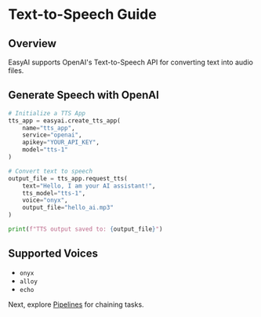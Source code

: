 # Text-to-Speech Guide

## Overview
EasyAI supports OpenAI's Text-to-Speech API for converting text into audio files.

## Generate Speech with OpenAI

```python
# Initialize a TTS App
tts_app = easyai.create_tts_app(
    name="tts_app",
    service="openai",
    apikey="YOUR_API_KEY",
    model="tts-1"
)

# Convert text to speech
output_file = tts_app.request_tts(
    text="Hello, I am your AI assistant!",
    tts_model="tts-1",
    voice="onyx",
    output_file="hello_ai.mp3"
)

print(f"TTS output saved to: {output_file}")
```

## Supported Voices
- `onyx`
- `alloy`
- `echo`

Next, explore [Pipelines](./pipelines.md) for chaining tasks.